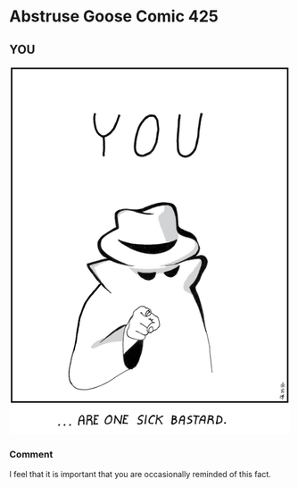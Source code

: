 # Abstruse Goose Comic 425
## YOU

![image](comics/he_knows.png)
### Comment
I feel that it is important that you are occasionally reminded of this fact.
